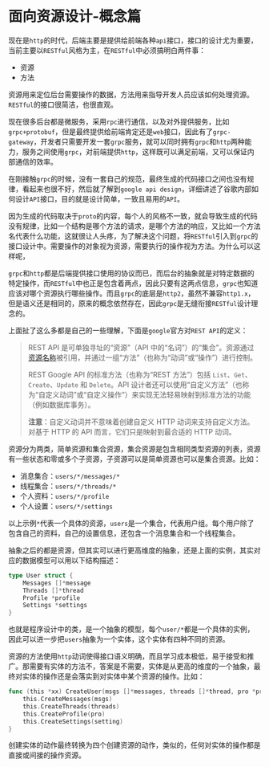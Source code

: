 # 面向资源设计-概念篇

现在是`http`的时代，后端主要是提供给前端各种`api`接口，接口的设计尤为重要，当前主要以`RESTful`风格为主，在`RESTful`中必须搞明白两件事：

- 资源
- 方法

资源用来定位后台需要操作的数据，方法用来指导开发人员应该如何处理资源。`RESTful`的接口很简洁，也很直观。

现在很多后台都是微服务，采用`rpc`进行通信，以及对外提供服务，比如`grpc+protobuf`，但是最终提供给前端肯定还是`web`接口，因此有了`grpc-gateway`，开发者只需要开发一套`grpc`服务，就可以同时拥有`grpc`和`http`两种能力，服务之间使用`grpc`，对前端提供`http`，这样既可以满足前端，又可以保证内部通信的效率。

在刚接触`grpc`的时候，没有一套自己的规范，最终生成的代码接口之间也没有规律，看起来也很不好，然后就了解到`google api design`，详细讲述了谷歌内部如何设计`API`接口，目的就是设计简单，一致且易用的`API`。

因为生成的代码取决于`proto`的内容，每个人的风格不一致，就会导致生成的代码没有规律，比如一个结构是哪个方法的请求，是哪个方法的响应，又比如一个方法名代表什么功能，这就很让人头疼，为了解决这个问题，将`RESTful`引入到`grpc`的接口设计中。需要操作的对象视为资源，需要执行的操作视为方法。为什么可以这样呢，

`grpc`和`http`都是后端提供接口使用的协议而已，而后台的抽象就是对特定数据的特定操作，而`RESTful`中也正是包含着两点，因此只要有这两点信息，`grpc`也知道应该对哪个资源执行哪些操作。而且`grpc`的底层是`http2`，虽然不兼容`http1.x`，但是语义还是相同的，原来的概念依然存在，因此`grpc`是无缝衔接`RESTful`设计理念的。

上面扯了这么多都是自己的一些理解，下面是`google`官方对`REST API`的定义：

> REST API 是可单独寻址的“资源”（API 中的“名词”）的“集合”。资源通过[资源名称](https://cloud.google.com/apis/design/resource_names)被引用，并通过一组“方法”（也称为“动词”或“操作”）进行控制。
>
> REST Google API 的标准方法（也称为“REST 方法”）包括 `List`、`Get`、`Create`、`Update` 和 `Delete`。API 设计者还可以使用“自定义方法”（也称为“自定义动词”或“自定义操作”）来实现无法轻易映射到标准方法的功能（例如数据库事务）。
>
> **注意**：自定义动词并不意味着创建自定义 HTTP 动词来支持自定义方法。对基于 HTTP 的 API 而言，它们只是映射到最合适的 HTTP 动词。

资源分为两类，简单资源和集合资源，集合资源是包含相同类型资源的列表，资源有一些状态和零或多个子资源，子资源可以是简单资源也可以是集合资源。比如：

- 消息集合：`users/*/messages/*`
- 线程集合：`users/*/threads/*`
- 个人资料：`users/*/profile`
- 个人设置：`users/*/settings`

以上示例`*`代表一个具体的资源，`users`是一个集合，代表用户组。每个用户除了包含自己的资料，自己的设置信息，还包含一个消息集合和一个线程集合。

抽象之后的都是资源，但其实可以进行更高维度的抽象，还是上面的实例，其实对应的数据模型可以用以下结构描述： 

```go
type User struct {
	Messages []*message
	Threads []*thread
	Profile *profile 
	Settings *settings
}
```

也就是程序设计中的类，是一个抽象的模型，每个`user/*`都是一个具体的实例，因此可以进一步把`users`抽象为一个实体，这个实体有四种不同的资源。

资源的方法使用`http`动词使得接口语义明确，而且学习成本极低，易于接受和推广。那需要有实体的方法不，答案是不需要，实体是从更高的维度的一个抽象，最终对实体的操作还是会落实到对实体中某个资源的操作。比如：

```go
func (this *xx) CreateUser(msgs []*messages, threads []*thread, pro *profile, setting *settings) {
	this.CreateMessages(msgs)
	this.CreateThreads(threads)
	this.CreateProfile(pro)
	this.CreateSettings(setting)
}
```

创建实体的动作最终转换为四个创建资源的动作，类似的，任何对实体的操作都是直接或间接的操作资源。